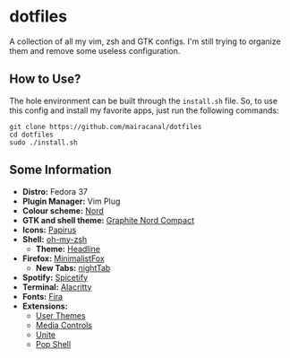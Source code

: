 # dotfiles

A collection of all my vim, zsh and GTK configs. I'm still trying to organize them and remove some useless configuration.

## How to Use?

The hole environment can be built through the `install.sh` file. So, to use this config and install my favorite apps, just run the following commands:
```
git clone https://github.com/mairacanal/dotfiles
cd dotfiles
sudo ./install.sh
```

## Some Information

- **Distro:** Fedora 37
- **Plugin Manager:** Vim Plug
- **Colour scheme:** [Nord](https://github.com/arcticicestudio/nord)
- **GTK and shell theme:** [Graphite Nord Compact](https://github.com/vinceliuice/Graphite-gtk-theme)
- **Icons:** [Papirus](https://github.com/PapirusDevelopmentTeam/papirus-icon-theme)
- **Shell:** [oh-my-zsh](https://github.com/ohmyzsh/ohmyzsh)
    - **Theme:** [Headline](https://github.com/Moarram/headline)
- **Firefox:** [MinimalistFox](https://github.com/canbeardig/MinimalistFox)
    - **New Tabs:** [nightTab](https://addons.mozilla.org/en-US/firefox/addon/nighttab/)
- **Spotify:** [Spicetify](https://github.com/spicetify)
- **Terminal:** [Alacritty](https://github.com/alacritty/alacritty)
- **Fonts:** [Fira](https://github.com/mozilla/Fira)
- **Extensions:**
    - [User Themes](https://extensions.gnome.org/extension/19/user-themes/)
    - [Media Controls](https://extensions.gnome.org/extension/4470/media-controls/)
    - [Unite](https://extensions.gnome.org/extension/1287/unite/)
    - [Pop Shell](https://github.com/pop-os/shell)
